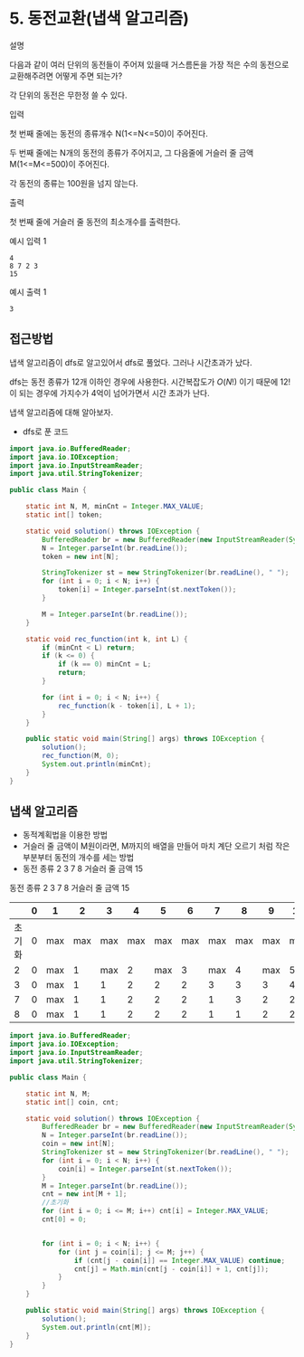 # 5. 동전교환(냅색 알고리즘)

설명

다음과 같이 여러 단위의 동전들이 주어져 있을때 거스름돈을 가장 적은 수의 동전으로 교환해주려면 어떻게 주면 되는가?

각 단위의 동전은 무한정 쓸 수 있다.



입력

첫 번째 줄에는 동전의 종류개수 N(1<=N<=50)이 주어진다.

두 번째 줄에는 N개의 동전의 종류가 주어지고, 그 다음줄에 거슬러 줄 금액 M(1<=M<=500)이 주어진다.

각 동전의 종류는 100원을 넘지 않는다.



출력

첫 번째 줄에 거슬러 줄 동전의 최소개수를 출력한다.



예시 입력 1 

```
4
8 7 2 3
15
```

예시 출력 1

```
3
```



## 접근방법

냅색 알고리즘이 dfs로 알고있어서 dfs로 풀었다. 그러나 시간초과가 났다.

dfs는 동전 종류가 12개 이하인 경우에 사용한다. 
시간복잡도가 $O(N!)$ 이기 때문에 12!이 되는 경우에 가지수가 4억이 넘어가면서 시간 초과가 난다.

냅색 알고리즘에 대해 알아보자.

* dfs로 푼 코드

~~~java
import java.io.BufferedReader;
import java.io.IOException;
import java.io.InputStreamReader;
import java.util.StringTokenizer;

public class Main {

    static int N, M, minCnt = Integer.MAX_VALUE;
    static int[] token;

    static void solution() throws IOException {
        BufferedReader br = new BufferedReader(new InputStreamReader(System.in));
        N = Integer.parseInt(br.readLine());
        token = new int[N];

        StringTokenizer st = new StringTokenizer(br.readLine(), " ");
        for (int i = 0; i < N; i++) {
            token[i] = Integer.parseInt(st.nextToken());
        }

        M = Integer.parseInt(br.readLine());
    }

    static void rec_function(int k, int L) {
        if (minCnt < L) return;
        if (k <= 0) {
            if (k == 0) minCnt = L;
            return;
        }

        for (int i = 0; i < N; i++) {
            rec_function(k - token[i], L + 1);
        }
    }

    public static void main(String[] args) throws IOException {
        solution();
        rec_function(M, 0);
        System.out.println(minCnt);
    }
}
~~~



## 냅색 알고리즘

* 동적계획법을 이용한 방법
* 거슬러 줄 금액이 M원이라면, M까지의 배열을 만들어 마치 계단 오르기 처럼 작은 부분부터 동전의 개수를 세는 방법
* 동전 종류 2 3 7 8
  거슬러 줄 금액 15

동전 종류 2 3 7 8
거슬러 줄 금액 15

|        | 0    | 1    | 2    | 3    | 4    | 5    | 6    | 7    | 8    | 9    | 10   | 11   | 12   | 13   | 14   | 15   |
| ------ | ---- | ---- | ---- | ---- | ---- | ---- | ---- | ---- | ---- | ---- | ---- | ---- | ---- | ---- | ---- | ---- |
| 초기화 | 0    | max  | max  | max  | max  | max  | max  | max  | max  | max  | max  | max  | max  | max  | max  | max  |
| 2      | 0    | max  | 1    | max  | 2    | max  | 3    | max  | 4    | max  | 5    | max  | 6    | max  | 7    | max  |
| 3      | 0    | max  | 1    | 1    | 2    | 2    | 2    | 3    | 3    | 3    | 4    | 4    | 4    | 5    | 5    | 5    |
| 7      | 0    | max  | 1    | 1    | 2    | 2    | 2    | 1    | 3    | 2    | 2    | 3    | 3    | 3    | 2    | 4    |
| 8      | 0    | max  | 1    | 1    | 2    | 2    | 2    | 1    | 1    | 2    | 2    | 2    | 3    | 3    | 2    | 2    |



```java
import java.io.BufferedReader;
import java.io.IOException;
import java.io.InputStreamReader;
import java.util.StringTokenizer;

public class Main {

    static int N, M;
    static int[] coin, cnt;

    static void solution() throws IOException {
        BufferedReader br = new BufferedReader(new InputStreamReader(System.in));
        N = Integer.parseInt(br.readLine());
        coin = new int[N];
        StringTokenizer st = new StringTokenizer(br.readLine(), " ");
        for (int i = 0; i < N; i++) {
            coin[i] = Integer.parseInt(st.nextToken());
        }
        M = Integer.parseInt(br.readLine());
        cnt = new int[M + 1];
        //초기화
        for (int i = 0; i <= M; i++) cnt[i] = Integer.MAX_VALUE;
        cnt[0] = 0;


        for (int i = 0; i < N; i++) {
            for (int j = coin[i]; j <= M; j++) {
                if (cnt[j - coin[i]] == Integer.MAX_VALUE) continue;
                cnt[j] = Math.min(cnt[j - coin[i]] + 1, cnt[j]);
            }
        }
    }

    public static void main(String[] args) throws IOException {
        solution();
        System.out.println(cnt[M]);
    }
}
```

